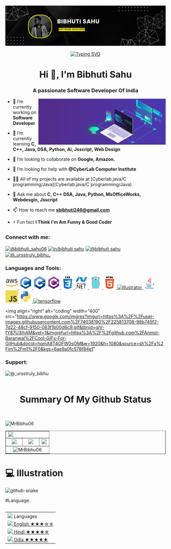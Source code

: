 ![logo](https://github.com/MrBibhu06/MrBibhu06/blob/main/Black%20and%20Yellow%20Web%20Developer%20LinkedIn%20Banner.png)
<p align="center"><a href="https://git.io/typing-svg"><img src="https://readme-typing-svg.demolab.com?font=Fira+Code&pause=1000&color=4D61AA&width=435&lines=Eat+-+Sleep+-+Code+-+Repeat" alt="Typing SVG" /></a></p>

<h1 align="center">Hi 👋, I'm Bibhuti Sahu</h1>
<h3 align="center">A passionate Software Developer Of India</h3>
<img align="right" alt="coding" width="400" src="https://raw.githubusercontent.com/KShukhrat/KShukhrat/main/assets/header_gif.gif">



- 🔭 I’m currently working on **Software Developer**

- 🌱 I’m currently learning **C, C++, Java, DSA, Python, Ai, Jsscript, Web Design**

- 👯 I’m looking to collaborate on **Google, Amazon.**

- 🤝 I’m looking for help with **@CyberLab Computer Institute**

- 👨‍💻 All of my projects are available at [Cyberlab.java/C programming/Java](Cyberlab.java/C programming/Java)

- 💬 Ask me about **C, C++ DSA, Java, Python, MsOfficeWorks, Webdesgin, Jsscript**

- 📫 How to reach me **sbibhuti246@gmail.com**

- ⚡ Fun fact **I Think I'm Am Funny & Good Coder**

<h3 align="left">Connect with me:</h3>
<p align="left">
<a href="https://twitter.com/@bibhuti_sahu06" target="blank"><img align="center" src="https://raw.githubusercontent.com/rahuldkjain/github-profile-readme-generator/master/src/images/icons/Social/twitter.svg" alt="@bibhuti_sahu06" height="30" width="40" /></a>
<a href="https://linkedin.com/in/in/bibhuti sahu" target="blank"><img align="center" src="https://raw.githubusercontent.com/rahuldkjain/github-profile-readme-generator/master/src/images/icons/Social/linked-in-alt.svg" alt="in/bibhuti sahu" height="30" width="40" /></a>
<a href="https://fb.com/@bibhuti sahu" target="blank"><img align="center" src="https://raw.githubusercontent.com/rahuldkjain/github-profile-readme-generator/master/src/images/icons/Social/facebook.svg" alt="@bibhuti sahu" height="30" width="40" /></a>
<a href="https://instagram.com/@_ursstruly_bibhu_" target="blank"><img align="center" src="https://raw.githubusercontent.com/rahuldkjain/github-profile-readme-generator/master/src/images/icons/Social/instagram.svg" alt="@_ursstruly_bibhu_" height="30" width="40" /></a>
</p>

<h3 align="left">Languages and Tools:</h3>
<p align="left"> <a href="https://aws.amazon.com" target="_blank" rel="noreferrer"> <img src="https://raw.githubusercontent.com/devicons/devicon/master/icons/amazonwebservices/amazonwebservices-original-wordmark.svg" alt="aws" width="40" height="40"/> </a> <a href="https://www.cprogramming.com/" target="_blank" rel="noreferrer"> <img src="https://raw.githubusercontent.com/devicons/devicon/master/icons/c/c-original.svg" alt="c" width="40" height="40"/> </a> <a href="https://www.w3schools.com/cpp/" target="_blank" rel="noreferrer"> <img src="https://raw.githubusercontent.com/devicons/devicon/master/icons/cplusplus/cplusplus-original.svg" alt="cplusplus" width="40" height="40"/> </a> <a href="https://www.w3schools.com/cs/" target="_blank" rel="noreferrer"> <img src="https://raw.githubusercontent.com/devicons/devicon/master/icons/csharp/csharp-original.svg" alt="csharp" width="40" height="40"/> </a> <a href="https://www.w3schools.com/css/" target="_blank" rel="noreferrer"> <img src="https://raw.githubusercontent.com/devicons/devicon/master/icons/css3/css3-original-wordmark.svg" alt="css3" width="40" height="40"/> </a> <a href="https://dotnet.microsoft.com/" target="_blank" rel="noreferrer"> <img src="https://raw.githubusercontent.com/devicons/devicon/master/icons/dot-net/dot-net-original-wordmark.svg" alt="dotnet" width="40" height="40"/> </a> <a href="https://golang.org" target="_blank" rel="noreferrer"> <img src="https://raw.githubusercontent.com/devicons/devicon/master/icons/go/go-original.svg" alt="go" width="40" height="40"/> </a> <a href="https://www.w3.org/html/" target="_blank" rel="noreferrer"> <img src="https://raw.githubusercontent.com/devicons/devicon/master/icons/html5/html5-original-wordmark.svg" alt="html5" width="40" height="40"/> </a> <a href="https://www.adobe.com/in/products/illustrator.html" target="_blank" rel="noreferrer"> <img src="https://www.vectorlogo.zone/logos/adobe_illustrator/adobe_illustrator-icon.svg" alt="illustrator" width="40" height="40"/> </a> <a href="https://www.java.com" target="_blank" rel="noreferrer"> <img src="https://raw.githubusercontent.com/devicons/devicon/master/icons/java/java-original.svg" alt="java" width="40" height="40"/> </a> <a href="https://developer.mozilla.org/en-US/docs/Web/JavaScript" target="_blank" rel="noreferrer"> <img src="https://raw.githubusercontent.com/devicons/devicon/master/icons/javascript/javascript-original.svg" alt="javascript" width="40" height="40"/> </a> <a href="https://www.python.org" target="_blank" rel="noreferrer"> <img src="https://raw.githubusercontent.com/devicons/devicon/master/icons/python/python-original.svg" alt="python" width="40" height="40"/> </a> <a href="https://www.tensorflow.org" target="_blank" rel="noreferrer"> <img src="https://www.vectorlogo.zone/logos/tensorflow/tensorflow-icon.svg" alt="tensorflow" width="40" height="40"/> </a> </p>


<img align="right" alt="coding" width="400" src="https://www.google.com/imgres?imgurl=https%3A%2F%2Fuser-images.githubusercontent.com%2F74038190%2F225813708-98b745f2-7d22-48cf-9150-083f1b00d6c9.gif&tbnid=gjV-fY87U3IhAM&vet=1&imgrefurl=https%3A%2F%2Fgithub.com%2FAnmol-Baranwal%2FCool-GIFs-For-GitHub&docid=hqmA8T4OFW0sOM&w=1920&h=1080&source=sh%2Fx%2Fim%2Fm1%2F0&kgs=6ae9a0fc578f84e1"

<h3 align="left">Support:</h3>
<p><a href="https://www.buymeacoffee.com/@_ursstruly_bibhu"> <img align="left" src="https://cdn.buymeacoffee.com/buttons/v2/default-yellow.png" height="50" width="210" alt="@_ursstruly_bibhu" /></a></p><br><br>

</table>

<p align="center">
  <h1 align="center">Summary Of My Github Status</h1>
</p>

<br/>

<p align="left"> <img src="https://komarev.com/ghpvc/?username=MrBibhu06&label=Profile%20views&color=0e75b6&style=flat" alt="MrBibhu06" /> </p>


<table align="center" border="1">
<tr align="center">
<td colspan="3"><img align="left" src="https://github-readme-stats.vercel.app/api?username=MrBibhu06&theme=tokyonight&show_icons=true" /></td>
</tr>
<tr align="center">
<td><img src="https://github-readme-stats.vercel.app/api/top-langs/?username=MrBibhu06&theme=tokyonight&show_icons=true" /></td>
<td><img src="https://github-profile-summary-cards.vercel.app/api/cards/repos-per-language?username=MrBibhu06&theme=github_dark" /></td>
<td colspan="3"><img src="https://github-profile-summary-cards.vercel.app/api/cards/most-commit-language?username=MrBibhu06&theme=github_dark"/></td>
</tr>
<tr align="center">
<td colspan="3"><img src="https://github-readme-streak-stats.herokuapp.com/?user=MrBibhu06&" alt="MrBibhu06" /></td>
</tr>
</table>

# 💻 Illustration 

<picture>
  <source media="(prefers-color-scheme: dark)" srcset="https://raw.githubusercontent.com/tobiasmeyhoefer/tobiasmeyhoefer/output/github-snake-dark.svg" />
  <source media="(prefers-color-scheme: light)" srcset="https://raw.githubusercontent.com/tobiasmeyhoefer/tobiasmeyhoefer/output/github-snake.svg" />
  <img alt="github-snake" src="https://raw.githubusercontent.com/tobiasmeyhoefer/tobiasmeyhoefer/output/github-snake.svg" />
</picture>

#Language.
<table align="right">
    <tbody><tr><td><a target="_blank" rel="noopener noreferrer" href="https://github.com/milaan9/milaan9/blob/main/3898082.svg"><img src="https://github.com/milaan9/milaan9/raw/main/3898082.svg" width="25" style="max-width: 100%;"></a> Languages</td></tr>
    <tr><td><a href="/milaan9/milaan9/blob/main/README.md"><img src="https://github.com/milaan9/milaan9/raw/main/197484.svg" height="15" style="max-width: 100%;"> English ★★★☆☆</a></td></tr>
    <tr><td><a href="/milaan9/milaan9/blob/main/README_pt.md"><img src="https://github.com/milaan9/milaan9/raw/main/3909444.svg" height="15" style="max-width: 100%;"> Hindi ★★★★☆</a></td></tr>
    <tr><td><a href="/milaan9/milaan9/blob/main/README_pt.md"><img src="https://github.com/milaan9/milaan9/raw/main/3909444.svg" height="15" style="max-width: 100%;"> Odia ★★★★★</a></td></tr>